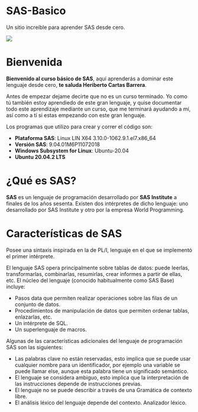 # SAS-Basico
Un sitio increíble para aprender SAS desde cero.

![](https://i.imgur.com/cM50NKd.png)

# Bienvenida

**Bienvenido al curso básico de SAS**, aquí aprenderás a dominar este lenguaje desde cero, **te saluda Heriberto Cartas Barrera**.

Antes de empezar dejame decirte que no es un curso terminado. Yo como tú también estoy aprendiedo de este gran lenguaje, y quise documentar todo este aprendizaje mediante un curso, que me terminará ayudando a mí, así como a tí si estas empezando con este gran lenguaje. 

Los programas que utilizo para crear y correr el código son:
- **Plataforma SAS**:	Linux LIN X64 3.10.0-1062.9.1.el7.x86_64
- **Versión SAS**:	9.04.01M6P11072018
- **Windows Subsystem for Linux**: Ubuntu-20.04
- **Ubuntu 20.04.2 LTS**

# ¿Qué es SAS?

**SAS** es un lenguaje de programación desarrollado por **SAS Institute** a finales de los años sesenta. Existen dos intérpretes de dicho lenguaje: uno desarrollado por SAS Institute y otro por la empresa World Programming.

# Características de SAS

Posee una sintaxis inspirada en la de PL/I, lenguaje en el que se implementó el primer intérprete.

El lenguaje SAS opera principalmente sobre tablas de datos: puede leerlas, transformarlas, combinarlas, resumirlas, crear informes a partir de ellas, etc. El núcleo del lenguaje (conocido habitualmente como SAS Base) incluye:

- Pasos data que permiten realizar operaciones sobre las filas de un conjunto de datos.
- Procedimientos de manipulación de datos que permiten ordenar tablas, enlazarlas, etc.
- Un intérprete de SQL.
- Un superlenguaje de macros.

Algunas de las características adicionales del lenguaje de programación SAS son las siguientes:

- Las palabras clave no están reservadas, esto implica que se puede usar cualquier nombre para un identificador, por ejemplo una variable se puede llamar else, aunque esta palabra tiene un significado semántico.
- El lenguaje se considera ambiguo, esto implica que la interpretación de las instrucciones depende de instrucciones previas.
- El lenguaje no se puede describir a través de una Gramática de contexto libre.
- El análisis léxico del lenguaje depende del contexto. Analizador léxico.